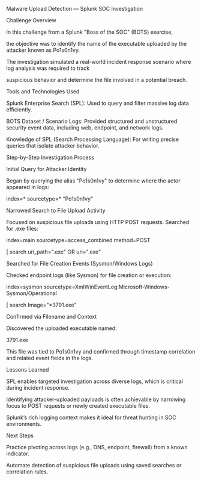 Malware Upload Detection — Splunk SOC Investigation

Challenge Overview

In this challenge from a Splunk "Boss of the SOC" (BOTS) exercise,

the objective was to identify the name of the executable uploaded by the attacker known as Po1s0n1vy.

The investigation simulated a real-world incident response scenario where log analysis was required to track

suspicious behavior and determine the file involved in a potential breach.

Tools and Technologies Used

Splunk Enterprise Search (SPL): Used to query and filter massive log data efficiently.

BOTS Dataset / Scenario Logs: Provided structured and unstructured security event data, including web, endpoint, and network logs.

Knowledge of SPL (Search Processing Language): For writing precise queries that isolate attacker behavior.

Step-by-Step Investigation Process

Initial Query for Attacker Identity

Began by querying the alias "Po1s0n1vy" to determine where the actor appeared in logs:

index=* sourcetype=* "Po1s0n1vy"

Narrowed Search to File Upload Activity

Focused on suspicious file uploads using HTTP POST requests. Searched for .exe files:

index=main sourcetype=access_combined method=POST

| search uri_path=".exe" OR uri=".exe"

Searched for File Creation Events (Sysmon/Windows Logs)

Checked endpoint logs (like Sysmon) for file creation or execution:

index=sysmon sourcetype=XmlWinEventLog:Microsoft-Windows-Sysmon/Operational

| search Image="*3791.exe"

Confirmed via Filename and Context

Discovered the uploaded executable named:

3791.exe

This file was tied to Po1s0n1vy and confirmed through timestamp correlation and related event fields in the logs.

Lessons Learned

SPL enables targeted investigation across diverse logs, which is critical during incident response.

Identifying attacker-uploaded payloads is often achievable by narrowing focus to POST requests or newly created executable files.

Splunk’s rich logging context makes it ideal for threat hunting in SOC environments.

Next Steps

Practice pivoting across logs (e.g., DNS, endpoint, firewall) from a known indicator.

Automate detection of suspicious file uploads using saved searches or correlation rules.

